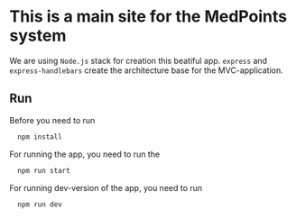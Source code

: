 # This is a main site for the MedPoints system

We are using `Node.js` stack for creation this beatiful app.
`express` and `express-handlebars` create the architecture base for the MVC-application.

## Run 
Before you need to run
```javascript
  npm install
```

For running the app, you need to run the
```javascript
  npm run start
```

For running dev-version of the app, you need to run
```javascript
  npm run dev
```
